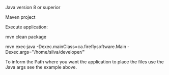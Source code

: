 Java version 8 or superior

Maven project

Execute application:

mvn clean package

mvn exec:java -Dexec.mainClass=ca.fireflysoftware.Main -Dexec.args="/home/silva/developer/"

To inform the Path where you want the application to place the files use the Java args see the example above.

